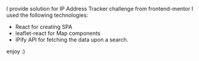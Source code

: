 I provide solution for IP Address Tracker challenge from frontend-mentor
I used the following technologies:
- React for creating SPA
- leaflet-react for Map components
- IPify API for fetching the data upon a search.

enjoy :)
